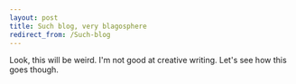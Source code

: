 ```yaml
---
layout: post
title: Such blog, very blagosphere
redirect_from: /Such-blog
---
```


Look, this will be weird. I'm not good at creative writing. Let's see how this goes though.
